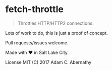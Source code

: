 # fetch-throttle

> Throttles HTTP/HTTP2 connections.

Lots of work to do, this is just a proof of concept.

Pull requests/issues welcome.

Made with :heart: in Salt Lake City.

License MIT
(C) 2017 Adam C. Abernathy
